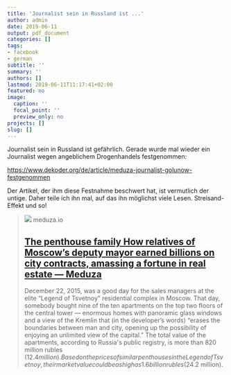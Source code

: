 ```yaml
---
title: 'Journalist sein in Russland ist ...'
author: admin
date: 2019-06-11
output: pdf_document
categories: []
tags:
- facebook
- german
subtitle: ''
summary: ''
authors: []
lastmod: 2019-06-11T11:17:41+02:00
featured: no
image:
  caption: ''
  focal_point: ''
  preview_only: no
projects: []
slug: []
---
```

Journalist sein in Russland ist gefährlich. Gerade wurde mal wieder ein Journalist wegen angeblichem Drogenhandels festgenommen: 

https://www.dekoder.org/de/article/meduza-journalist-golunow-festgenommen 

Der Artikel, der ihm diese Festnahme beschwert hat, ist vermutlich der untige. Daher teile ich ihn mal, auf das ihn möglichst viele Lesen. Streisand-Effekt und so!
> [![](https://meduza.io/imgly/share/1547919326/en/feature/2019/01/19/the-penthouse-family)](https://meduza.io/en/feature/2019/01/19/the-penthouse-family)
> meduza.io
> ## [The penthouse family How relatives of Moscow’s deputy mayor earned billions on city contracts, amassing a fortune in real estate — Meduza](https://meduza.io/en/feature/2019/01/19/the-penthouse-family)
>
>December 22, 2015, was a good day for the sales managers at the elite “Legend of Tsvetnoy” residential complex in Moscow. That day, somebody bought nine of the ten apartments on the top two floors of the central tower — enormous homes with panoramic glass windows and a view of the Kremlin that (in the developer’s words) “erases the boundaries between man and city, opening up the possibility of enjoying an unlimited view of the capital.” The total value of the apartments, according to Russia's public registry, is more than 820 million rubles ($12.4 million). Based on the prices of similar penthouses in the Legend of Tsvetnoy, their market value could be as high as 1.6 billion rubles ($24.2 million).

